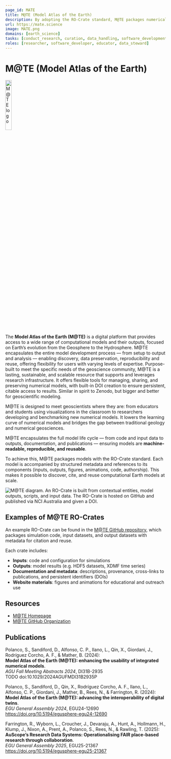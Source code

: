 ```yaml
---
page_id: MATE 
title: M@TE (Model Atlas of the Earth)
description: By adopting the RO-Crate standard, M@TE packages numerical Earth system models with comprehensive metadata describing code, inputs, outputs, provenance, and authorship. This makes models machine-actionable, reproducible, and citable, supporting open science and bridging the gap between traditional geology and numerical geosciences.
url: https://mate.science
image: MATE.png
domains: [earth_science]
tasks: [conduct_research, curation, data_handling, software_development, education]
roles: [researcher, software_developer, educator, data_steward]
---
```


# M@TE (Model Atlas of the Earth)

<img src="assets/img/MATE.png" alt="M@TE logo" width="20%">

The **Model Atlas of the Earth (M@TE)** is a digital platform that provides access to a wide range of computational models and their outputs, focused on Earth’s evolution from the Geosphere to the Hydrosphere.
M@TE encapsulates the entire model development process — from setup to output and analysis — enabling discovery, data preservation, reproducibility and reuse, offering flexibility for users with varying levels of expertise.
Purpose-built to meet the specific needs of the geoscience community, M@TE is a lasting, sustainable, and scalable resource that supports and leverages research infrastructure. It offers flexible tools for managing, sharing, and preserving numerical models, with built-in DOI creation to ensure persistent, citable access to results. Similar in spirit to Zenodo, but bigger and better for geoscientific modeling.

M@TE is designed to meet geoscientists where they are: from educators and students using visualizations in the classroom to researchers developing and benchmarking new numerical models. It lowers the learning curve of numerical models and bridges the gap between traditional geology and numerical geosciences.

M@TE encapsulates the full model life cycle — from code and input data to outputs, documentation, and publications — ensuring models are **machine-readable, reproducible, and reusable**.

To achieve this, M@TE packages models with the RO-Crate standard. Each model is accompanied by structured metadata and references to its components (inputs, outputs, figures, animations, code, authorship). This makes it possible to discover, cite, and reuse computational Earth models at scale.

![M@TE diagram. An RO-Crate is built from contextual entities, model outputs, scripts, and input data. The RO-Crate is hosted on GitHub and published via NCI Australia and given a DOI.](assets/img/MATE-diagram.png)

## Examples of M@TE RO-Crates

An example RO-Crate can be found in the [M@TE GitHub repository](https://github.com/ModelAtlasofTheEarth/polanco-2024-deltas/blob/main/ro-crate-metadata.json), which packages simulation code, input datasets, and output datasets with metadata for citation and reuse.

Each crate includes:
- **Inputs**: code and configuration for simulations
- **Outputs**: model results (e.g. HDF5 datasets, XDMF time series)
- **Documentation and metadata**: descriptions, provenance, cross-links to publications, and persistent identifiers (DOIs)
- **Website materials**: figures and animations for educational and outreach use

## Resources

* [M@TE Homepage](https://mate.science)  
* [M@TE GitHub Organization](https://github.com/ModelAtlasofTheEarth)  

## Publications

Polanco, S., Sandiford, D., Alfonso, C. P., Ilano, L., Qin, X., Giordani, J., Rodríguez Corcho, A. F., & Mather, B. (2024):  
**Model Atlas of the Earth (M@TE): enhancing the usability of integrated numerical models**.  
_AGU Fall Meeting Abstracts 2024_, DI31B-2935  
TODO doi:10.1029/2024AGUFMDI31B2935P

Polanco, S., Sandiford, D., Qin, X., Rodríguez Corcho, A. F., Ilano, L., Alfonso, C. P., Giordani, J., Mather, B., Rees, N., & Farrington, R. (2024):  
**Model Atlas of the Earth (M@TE): advancing the interoperability of digital twins**.  
_EGU General Assembly 2024_, EGU24-12690  
<https://doi.org/10.5194/egusphere-egu24-12690>  

Farrington, R., Wyborn, L., Croucher, J., Devaraju, A., Hunt, A., Hollmann, H., Klump, J., Nixon, A., Prent, A., Polanco, S., Rees, N., & Rawling, T. (2025):  
**AuScope’s Research Data Systems: Operationalising FAIR place-based research through collaboration**.  
_EGU General Assembly 2025_, EGU25-21367  
<https://doi.org/10.5194/egusphere-egu25-21367>
